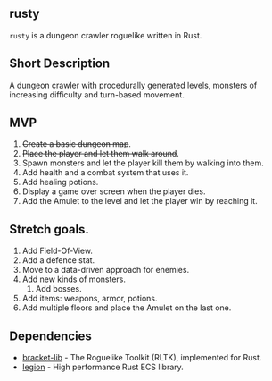 ## rusty

`rusty` is a dungeon crawler roguelike written in Rust.

## Short Description

A dungeon crawler with procedurally generated levels, monsters of increasing difficulty and turn-based movement.


## MVP

1. ~~Create a basic dungeon map~~.
2. ~~Place the player and let them walk around~~. 
3. Spawn monsters and let the player kill them by walking into them.
4. Add health and a combat system that uses it.
5. Add healing potions.
6. Display a game over screen when the player dies.
7. Add the Amulet to the level and let the player win by reaching it.

## Stretch goals.

1. Add Field-Of-View.
2. Add a defence stat.
3. Move to a data-driven approach for enemies.
4. Add new kinds of monsters.
   1. Add bosses.
5. Add items: weapons, armor, potions.
6. Add multiple floors and place the Amulet on the last one.

## Dependencies

- [bracket-lib](https://github.com/amethyst/bracket-lib) - The Roguelike Toolkit (RLTK), implemented for Rust.
- [legion](https://github.com/amethyst/legion) - High performance Rust ECS library.